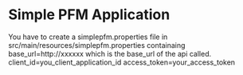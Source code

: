 # Simple PFM Application

You have to create a simplepfm.properties file in src/main/resources/simplepfm.properties containaing  
base_url=http://xxxxxx  which is the base_url of the api called.
client_id=you_client_application_id
access_token=your_access_token